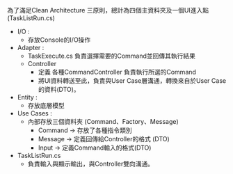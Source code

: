 為了滿足Clean Architecture 三原則，總計為四個主資料夾及一個UI進入點(TaskListRun.cs)
- I/O    :   
  - 存放Console的I/O操作  
- Adapter :
  - TaskExecute.cs 負責選擇需要的Command並回傳其執行結果
  - Controller
    - 定義 各種CommandController 負責執行所選的Command
    - 將UI資料轉送至此，負責與User Case層溝通，轉換來自於User Case的資料(DTO)。  
- Entity     :  
  - 存放底層模型  
- Use Cases  :  
  - 內部存放三個資料夾 (Command、Factory、Message)  
    - Command -> 存放了各種指令類別  
    - Message -> 定義回傳給Controller的格式 (DTO)
    - Input -> 定義Command輸入的格式(DTO)
- TaskListRun.cs
  - 負責輸入與顯示輸出，與Controller雙向溝通。
